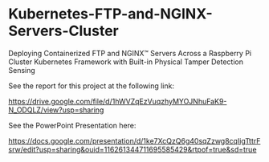 # Kubernetes-FTP-and-NGINX-Servers-Cluster
Deploying Containerized FTP and NGINX™ Servers Across a Raspberry Pi Cluster Kubernetes Framework with Built-in Physical Tamper Detection Sensing

See the report for this project at the following link:

https://drive.google.com/file/d/1hWVZqEzVuqzhyMYOJNhuFaK9-N_ODQLZ/view?usp=sharing

See the PowerPoint Presentation here:

https://docs.google.com/presentation/d/1ke7XcQzQ6g40sqZzwg8cqIigTttrFsrw/edit?usp=sharing&ouid=116261344711695585429&rtpof=true&sd=true
